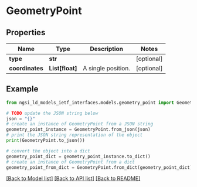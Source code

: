 # GeometryPoint


## Properties

Name | Type | Description | Notes
------------ | ------------- | ------------- | -------------
**type** | **str** |  | [optional] 
**coordinates** | **List[float]** | A single position.  | [optional] 

## Example

```python
from ngsi_ld_models_ietf_interfaces.models.geometry_point import GeometryPoint

# TODO update the JSON string below
json = "{}"
# create an instance of GeometryPoint from a JSON string
geometry_point_instance = GeometryPoint.from_json(json)
# print the JSON string representation of the object
print(GeometryPoint.to_json())

# convert the object into a dict
geometry_point_dict = geometry_point_instance.to_dict()
# create an instance of GeometryPoint from a dict
geometry_point_from_dict = GeometryPoint.from_dict(geometry_point_dict)
```
[[Back to Model list]](../README.md#documentation-for-models) [[Back to API list]](../README.md#documentation-for-api-endpoints) [[Back to README]](../README.md)


